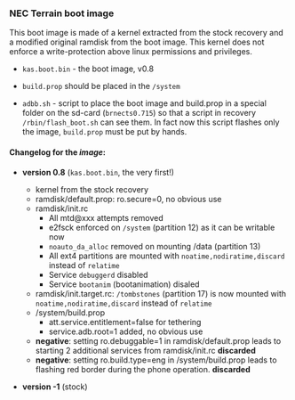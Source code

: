 ### NEC Terrain boot image

This boot image is made of a kernel extracted from the stock recovery and a modified original ramdisk from the boot image. This kernel does not
enforce a write-protection above linux permissions and privileges.

* `kas.boot.bin` - the boot image, v0.8
* `build.prop` should be placed in the `/system`

* `adbb.sh` - script to place the boot image and build.prop in a special folder on the sd-card (`brnects0.715`) so that a script in recovery `/rbin/flash_boot.sh` can see them. In fact now this script flashes only the image, `build.prop` must be put by hands.

#### Changelog for the *image*:

* **version 0.8** (`kas.boot.bin`, the very first!)
  * kernel from the stock recovery  
  * ramdisk/default.prop: ro.secure=0, no obvious use
  * ramdisk/init.rc
    * All mtd@xxx attempts removed
    * e2fsck enforced on `/system` (partition 12) as it can be writable now
    * `noauto_da_alloc` removed on mounting /data (partition 13)
    * All ext4 partitions are mounted with `noatime,nodiratime,discard` instead of `relatime`
    * Service `debuggerd` disabled
    * Service `bootanim` (bootanimation) disaled
  * ramdisk/init.target.rc: `/tombstones` (partition 17) is now mounted with `noatime,nodiratime,discard` instead of `relatime`
  * /system/build.prop
    * att.service.entitlement=false for tethering
    * service.adb.root=1 added, no obvious use
  * **negative**: setting ro.debuggable=1 in ramdisk/default.prop leads to starting 2 additional services from ramdisk/init.rc **discarded**
  * **negative**: setting ro.build.type=eng in /system/build.prop leads to flashing red border during the phone operation. **discarded**

* **version -1** (stock)
